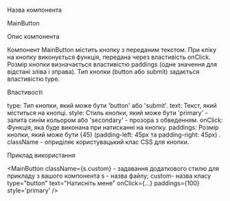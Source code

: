 Назва компонента

MainButton

Опис компонента

Компонент MainButton містить кнопку з переданим текстом. При кліку на кнопку виконується функція, передана через властивість onClick. Розмір кнопки визначається властивістю paddings (одне значення для відстані зліва і зправа). Тип кнопки (button або submit) задається властивістю type.

Властивості

type: Тип кнопки, який може бути 'button' або 'submit'.
text: Текст, який міститься на кнопці.
style: Стиль кнопки, який може бути 'primary' - залита синім кольором або 'secondary' - прозора з обведенням.
onClick: Функція, яка буде виконана при натисканні на кнопку.
paddings: Розмір кнопки, який може бути {45} (padding-left: 45px та padding-right: 45px) .
className - оприділяє користувацький клас CSS для кнопки.

Приклад використання

<MainButton className={s.custom} - задавання додаткового стилю для прикладу з вашого компонента s - назва файлу; custom- назва класу
type="button"
text="Натисніть мене"
onClick={...}
paddings={100}
style='primary'
/>

